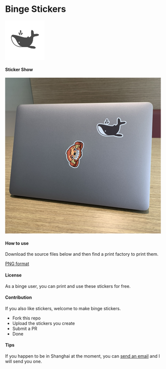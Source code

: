 # Binge Stickers

![](binge_logo.png)

#### Sticker Show

![](sticker_show.jpg)

#### How to use

Download the source files below and then find a print factory to print them.

[PNG format](sticker_show.png)

#### License

As a binge user, you can print and use these stickers for free.

#### Contribution

If you also like stickers, welcome to make binge stickers.

- Fork this repo
- Upload the stickers you create
- Submit a PR
- Done

#### Tips

If you happen to be in Shanghai at the moment, you can [send an email](mailto:hi@binge.org) and I will send you one.
